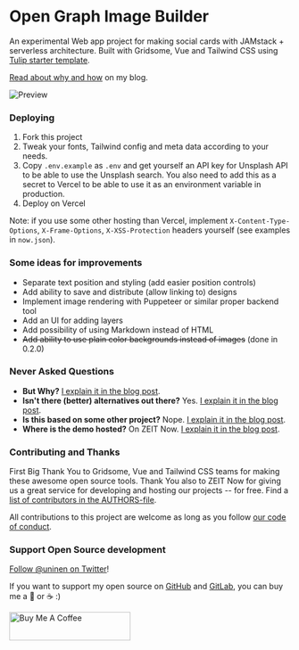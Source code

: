 # Open Graph Image Builder

An experimental Web app project for making social cards with JAMstack + serverless architecture. Built with Gridsome, Vue and Tailwind CSS using [Tulip starter template](https://github.com/Uninen/gridsome-starter-tulip).

[Read about why and how](https://hoyci.unessa.net/2020/01/og-image-builder-part-1/) on my blog.

![Preview](./static/img/social-preview.jpg)

### Deploying

1. Fork this project
1. Tweak your fonts, Tailwind config and meta data according to your needs.
1. Copy `.env.example` as `.env` and get yourself an API key for Unsplash API to be able to use the Unsplash search. You also need to add this as a secret to Vercel to be able to use it as an environment variable in production.
1. Deploy on Vercel

Note: if you use some other hosting than Vercel, implement `X-Content-Type-Options`, `X-Frame-Options`, `X-XSS-Protection` headers yourself (see examples in `now.json`).

### Some ideas for improvements

- Separate text position and styling (add easier position controls)
- Add ability to save and distribute (allow linking to) designs
- Implement image rendering with Puppeteer or similar proper backend tool
- Add an UI for adding layers
- Add possibility of using Markdown instead of HTML
- ~~Add ability to use plain color backgrounds instead of images~~ (done in 0.2.0)

### Never Asked Questions

- **But Why?** [I explain it in the blog post](https://hoyci.unessa.net/2020/01/og-image-builder-part-1/).
- **Isn't there (better) alternatives out there?** Yes. [I explain it in the blog post](https://hoyci.unessa.net/2020/01/og-image-builder-part-1/).
- **Is this based on some other project?** Nope. [I explain it in the blog post](https://hoyci.unessa.net/2020/01/og-image-builder-part-1/).
- **Where is the demo hosted?** On ZEIT Now. [I explain it in the blog post](https://hoyci.unessa.net/2020/01/og-image-builder-part-1/).

### Contributing and Thanks

First Big Thank You to Gridsome, Vue and Tailwind CSS teams for making these awesome open source tools. Thank You also to ZEIT Now for giving us a great service for developing and hosting our projects -- for free. Find a [list of contributors in the AUTHORS-file](./AUTHORS.md).

All contributions to this project are welcome as long as you follow [our code of conduct](CODE_OF_CONDUCT.md).

### Support Open Source development

[Follow @uninen on Twitter](https://twitter.com/uninen)!

If you want to support my open source on [GitHub](https://github.com/Uninen) and [GitLab](https://gitlab.com/uninen), you can buy me a 🍺 or ☕️ :)

<a href="https://www.buymeacoffee.com/Uninen" target="_blank"><img src="https://cdn.buymeacoffee.com/buttons/default-orange.png" alt="Buy Me A Coffee" style="height: 51px !important;width: 217px !important;" ></a>
